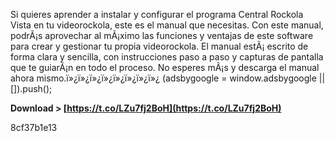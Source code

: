 Si quieres aprender a instalar y configurar el programa Central Rockola Vista en tu videorockola, este es el manual que necesitas. Con este manual, podrÃ¡s aprovechar al mÃ¡ximo las funciones y ventajas de este software para crear y gestionar tu propia videorockola. El manual estÃ¡ escrito de forma clara y sencilla, con instrucciones paso a paso y capturas de pantalla que te guiarÃ¡n en todo el proceso. No esperes mÃ¡s y descarga el manual ahora mismo.ï»¿ï»¿ï»¿ï»¿ï»¿ï»¿ï»¿ï»¿ (adsbygoogle = window.adsbygoogle || []).push();
 
**Download > [https://t.co/LZu7fj2BoH](https://t.co/LZu7fj2BoH)**


 8cf37b1e13
 
